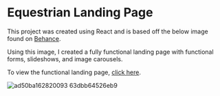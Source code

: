 # Equestrian Landing Page

This project was created using React and is based off the below image found on <a href="https://www.behance.net/gallery/162820093/Landing-page-for-equestrian-club?tracking_source=search_projects%7Cwebsite+design+horse" target="_blank">Behance</a>. 

Using this image, I created a fully functional landing page with functional forms, slideshows, and image carousels.

To view the functional landing page, <a href="https://ollebac.github.io/equestrian-landing-page/" target="_blank">click here</a>.

![ad50ba162820093 63dbb64526eb9](https://github.com/Ollebac/equestrian-landing-page/assets/96888356/6433d555-2f70-4521-8227-7a6d828a0b52)
